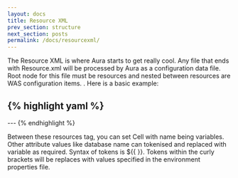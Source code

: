 ```yaml
---
layout: docs
title: Resource XML
prev_section: structure
next_section: posts
permalink: /docs/resourcexml/
---
```


The Resource XML is where Aura starts to get really cool. Any file that ends with Resource.xml
will be processed by Aura as a configuration data file. Root node for this file must be resources and nested between resources are WAS configuration items. 
. Here is a basic example:

{% highlight yaml %}
---
 <resources>
     <Cell name=”${{CellName}}”>
            <JDBCProvider name="MyProvider">
            </JDBCProvider>
      </Cell>		
 </resources>
---
{% endhighlight %}

Between these resources tag, you can set Cell with name being variables. 
Other attribute values like database name can tokenised and replaced with variable as required. 
Syntax of tokens is ${{ }}. Tokens within the curly brackets will be replaces with values 
specified in the environment properties file.

